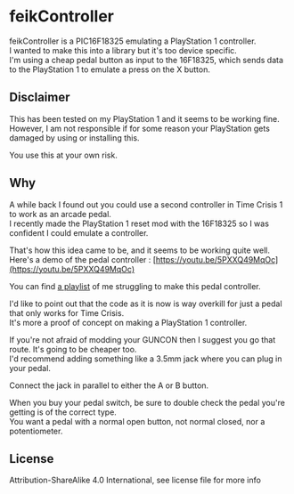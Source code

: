# feikController

feikController is a PIC16F18325 emulating a PlayStation 1 controller.  
I wanted to make this into a library but it's too device specific.  
I'm using a cheap pedal button as input to the 16F18325, which sends data to the PlayStation 1 to emulate a press on the X button.  


## Disclaimer

This has been tested on my PlayStation 1 and it seems to be working fine.  
However, I am not responsible if for some reason your PlayStation gets damaged by using or installing this.  

You use this at your own risk.  

## Why

A while back I found out you could use a second controller in Time Crisis 1 to work as an arcade pedal.  
I recently made the PlayStation 1 reset mod with the 16F18325 so I was confident I could emulate a controller.  

That's how this idea came to be, and it seems to be working quite well.  
Here's a demo of the pedal controller : [https://youtu.be/5PXXQ49MqOc](https://youtu.be/5PXXQ49MqOc)  

You can find [a playlist](https://www.youtube.com/watch?v=J5fQKmc8AMY&list=PLGaX4WJGgdHhcbQUQQJR6zFgzyka-xVOa) of me struggling to make this pedal controller.  
  
  
I'd like to point out that the code as it is now is way overkill for just a pedal that only works for Time Crisis.  
It's more a proof of concept on making a PlayStation 1 controller.  

If you're not afraid of modding your GUNCON then I suggest you go that route. It's going to be cheaper too.  
I'd recommend adding something like a 3.5mm jack where you can plug in your pedal.  

Connect the jack in parallel to either the A or B button.  

When you buy your pedal switch, be sure to double check the pedal you're getting is of the correct type.  
You want a pedal with a normal open button, not normal closed, nor a potentiometer.  

## License

Attribution-ShareAlike 4.0 International, see license file for more info
